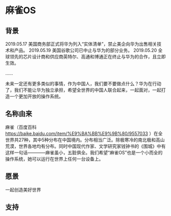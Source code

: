 # 麻雀OS

## 背景
2019.05.17  美国商务部正式将华为列入“实体清单”，禁止美企向华为出售相关技术和产品。
2019.05.19  美国谷歌公司已中止与华为的部分业务。 
2019.05.20  全球领先的芯片设计商和供应商英特尔、高通和博通正在终止与华为的合作，且立即生效。

……

未来一定还有更多类似的事情，作为中国人，我们要不要做点什么？华为在行动了，我们不能让华为独立承担，希望全世界的中国人联合起来，一起面对，一起打造一个更加开放的操作系统。

## 名称由来
麻雀（百度百科 https://baike.baidu.com/item/%E9%BA%BB%E9%9B%80/9557033 ）在全世界共27种，其中5种分布在中国境内。分布相当广泛。除极寒冷的南北极和高山荒漠，世界各地均有分布。同时中国现代作家、文学研究家钱钟书的《围城》中有这样一句话————麻雀虽小，五脏俱全。我们希望“麻雀OS”也是一个小而全的操作系统，她可以运行在世界上任何一台设备上。

## 愿景
一起创造美好世界

## 支持
